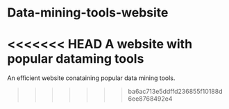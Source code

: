 # Data-mining-tools-website
<<<<<<< HEAD
A website with popular dataming tools 
=======
An efficient website conataining popular data mining tools. 
>>>>>>> ba6ac713e5ddffd236855f10188d6ee8768492e4
